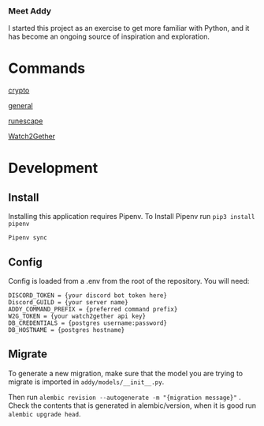 ### Meet Addy

I started this project as an exercise to get more familiar with Python, and it has become an ongoing source of inspiration and exploration.

# Commands

[crypto](/readme/crypto.md)

[general](/readme/general.md)

[runescape](/readme/runescape.md)

[Watch2Gether](/readme/w2g.md)

# Development

## Install

Installing this application requires Pipenv. To Install Pipenv run `pip3 install pipenv`

```
Pipenv sync
```

## Config

Config is loaded from a .env from the root of the repository. You will need:

```
DISCORD_TOKEN = {your discord bot token here}
Discord_GUILD = {your server name}
ADDY_COMMAND_PREFIX = {preferred command prefix}
W2G_TOKEN = {your watch2gether api key}
DB_CREDENTIALS = {postgres username:password}
DB_HOSTNAME = {postgres hostname}
```

## Migrate

To generate a new migration, make sure that the model you are trying to migrate is imported in `addy/models/__init__.py`.

Then run `alembic revision --autogenerate -m "{migration message}"` . Check the contents that is generated in alembic/version, when it is good run `alembic upgrade head`.
